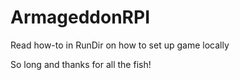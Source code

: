# ArmageddonRPI

Read how-to in RunDir on how to set up game locally

So long and thanks for all the fish!
